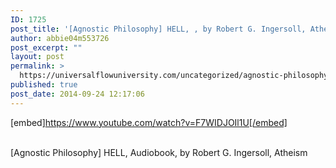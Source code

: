 ```yaml
---
ID: 1725
post_title: '[Agnostic Philosophy] HELL, , by Robert G. Ingersoll, Atheism'
author: abbie04m553726
post_excerpt: ""
layout: post
permalink: >
  https://universalflowuniversity.com/uncategorized/agnostic-philosophy-hell-by-robert-g-ingersoll-atheism/
published: true
post_date: 2014-09-24 12:17:06
---
```

[embed]https://www.youtube.com/watch?v=F7WIDJOIl1U[/embed]</br></br>
<p>[Agnostic Philosophy] HELL, Audiobook, by Robert G. Ingersoll, Atheism</p>